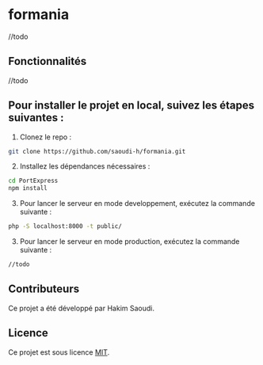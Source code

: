 # formania
//todo

## Fonctionnalités
//todo
## Pour installer le projet en local, suivez les étapes suivantes :
1. Clonez le repo :
```bash
git clone https://github.com/saoudi-h/formania.git
```
2. Installez les dépendances nécessaires :
```bash
cd PortExpress
npm install
```
3. Pour lancer le serveur en mode developpement, exécutez la commande suivante :
```bash
php -S localhost:8000 -t public/
```
3. Pour lancer le serveur en mode production, exécutez la commande suivante :
```bash
//todo
```
## Contributeurs
Ce projet a été développé par Hakim Saoudi.
## Licence
Ce projet est sous licence [MIT](https://opensource.org/licenses/MIT).
